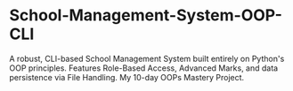 # School-Management-System-OOP-CLI
A robust, CLI-based School Management System built entirely on Python's OOP principles. Features Role-Based Access, Advanced Marks, and data persistence via File Handling. My 10-day OOPs Mastery Project.
